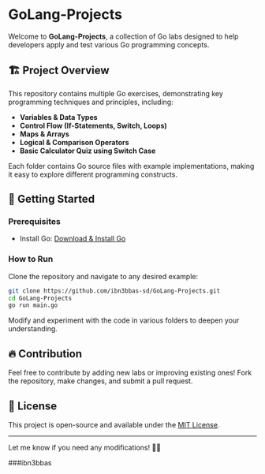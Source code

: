 # GoLang-Projects

Welcome to **GoLang-Projects**, a collection of Go labs designed to help developers apply and test various Go programming concepts.

## 🏗 Project Overview

This repository contains multiple Go exercises, demonstrating key programming techniques and principles, including:
- **Variables & Data Types**
- **Control Flow (If-Statements, Switch, Loops)**
- **Maps & Arrays**
- **Logical & Comparison Operators**
- **Basic Calculator Quiz using Switch Case**

Each folder contains Go source files with example implementations, making it easy to explore different programming constructs.

## 🚀 Getting Started

### Prerequisites
- Install Go: [Download & Install Go](https://go.dev/doc/install)

### How to Run
Clone the repository and navigate to any desired example:
```bash
git clone https://github.com/ibn3bbas-sd/GoLang-Projects.git
cd GoLang-Projects
go run main.go
```
Modify and experiment with the code in various folders to deepen your understanding.

## 🔥 Contribution
Feel free to contribute by adding new labs or improving existing ones! Fork the repository, make changes, and submit a pull request.

## 📜 License
This project is open-source and available under the [MIT License](LICENSE).

---

Let me know if you need any modifications! 🚀✨

###ibn3bbas
